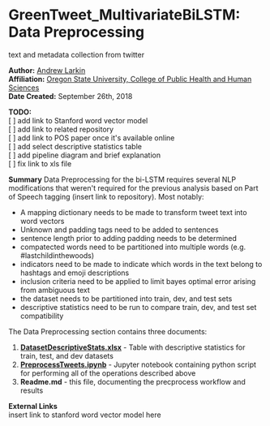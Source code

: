 # GreenTweet_MultivariateBiLSTM: Data Preprocessing
text and metadata collection from twitter

**Author:** [Andrew Larkin](https://www.linkedin.com/in/andrew-larkin-525ba3b5/) <br>
**Affiliation:** [Oregon State University, College of Public Health and Human Sciences](https://health.oregonstate.edu/) <br>
**Date Created:** September 26th, 2018 <br>

**TODO:** <br>
[ ] add link to Stanford word vector model <br>
[ ] add link to related repository <br>
[ ] add link to POS paper once it's available online <br>
[ ] add select descriptive statistics table <br>
[ ] add pipeline diagram and brief explanation <br>
[ ] fix link to xls file <br>

**Summary**
Data Preprocessing for the bi-LSTM requires several NLP modifications that weren't required for the previous analysis based on Part of Speech tagging (insert link to repository).  Most notably:
- A mapping dictionary needs to be made to transform tweet text into word vectors <br>
- Unknown and padding tags need to be added to sentences <br>
- sentence length prior to adding padding needs to be determined <br>
- compatected words need to be partitioned into multiple words (e.g. #lastchildinthewoods) <br>
- indicators need to be made to indicate which words in the text belong to hashtags and emoji descriptions <br>
- inclusion criteria need to be applied to limit bayes optimal error arising from ambiguous text <br>
- the dataset needs to be partitioned into train, dev, and test sets <br>
- descriptive statistics need to be run to compare train, dev, and test set compatibility <br>

The Data Preprocessing section contains three documents:
1) [**DatasetDescriptiveStats.xlsx**](./DatasetDescriptiveStats.xlsx) - Table with descriptive statistics for train, test, and dev datasets
2) [**PreprocessTweets.ipynb**](./PreprocessTweets.ipynb) - Jupyter notebook containing python script for performing all of the operations described above <br>
3) **Readme.md** - this file, documenting the precprocess workflow and results

**External Links** <br>
insert link to stanford word vector model here <br>

